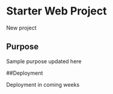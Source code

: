 # Starter Web Project

New project
## Purpose

Sample purpose updated here

##Deployment

Deployment in coming weeks